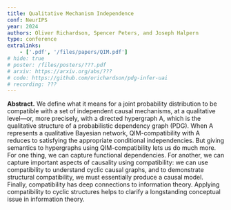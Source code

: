 ```yaml
---
title: Qualitative Mechanism Independence
conf: NeurIPS
year: 2024
authors: Oliver Richardson, Spencer Peters, and Joseph Halpern
type: conference
extralinks:
    - ['.pdf', '/files/papers/QIM.pdf']
# hide: true
# poster: /files/posters/???.pdf
# arxiv: https://arxiv.org/abs/???
# code: https://github.com/orichardson/pdg-infer-uai
# recording: ???
---
```


**Abstract.**
We define what it means for a joint probability distribution to be compatible with a set of independent causal mechanisms, at a qualitative level—or, more precisely, with a directed hypergraph A, which is the qualitative structure of a probabilistic dependency graph (PDG). When A represents a qualitative Bayesian network, QIM-compatibility with A reduces to satisfying the appropriate conditional independencies. But giving semantics to hypergraphs using QIM-compatibility lets us do much more. For one thing, we can capture functional dependencies. For another, we can capture important aspects of causality using compatibility: we can use compatibility to understand cyclic causal graphs, and to demonstrate structural compatibility, we must essentially produce a causal model. Finally, compatibility has deep connections to information theory. Applying compatibility to cyclic structures helps to clarify a longstanding conceptual issue in information theory.